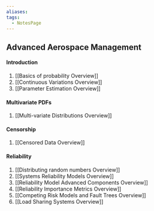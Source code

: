 ```yaml
---
aliases: 
tags:
  - NotesPage
---
```


## Advanced Aerospace Management

#### Introduction
1) [[Basics of probability Overview]]
2) [[Continuous Variations Overview]]
3) [[Parameter Estimation Overview]]

#### Multivariate PDFs
1) [[Multi-variate Distributions Overview]]

#### Censorship
1) [[Censored Data Overview]]


#### Reliability
1) [[Distributing random numbers Overview]]
2) [[Systems Reliability Models Overview]]
3) [[Reliability Model Advanced Components Overview]]
4) [[Reliability Importance Metrics Overview]]
5) [[Competing Risk Models and Fault Trees Overview]]
6) [[Load Sharing Systems Overview]]
